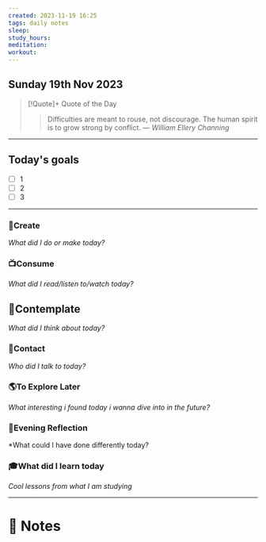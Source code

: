 ```yaml
---
created: 2023-11-19 16:25
tags: daily notes
sleep: 
study_hours: 
meditation: 
workout: 
---
```



## Sunday 19th Nov 2023


> [!Quote]+ Quote of the Day  
> > Difficulties are meant to rouse, not discourage. The human spirit is to grow strong by conflict.
> — <cite>William Ellery Channing</cite>

--- 
## Today's goals

- [ ] 1
- [ ] 2
- [ ] 3

---

### 🎨Create
*What did I do or make today?*

  
### 📺Consume
*What did I read/listen to/watch today?*

  
## 💭Contemplate
*What did I think about today?*


### 👬Contact
*Who did I talk to today?*

  
### 🌎To Explore Later
*What interesting i found today i wanna dive into in the future?*


### 🌃Evening Reflection
*What could I have done differently today?


### 🎓What did I learn today
*Cool lessons from what I am studying*

---
# 📝 Notes


